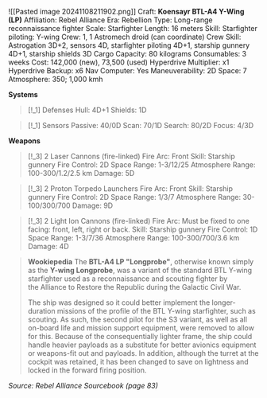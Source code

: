 ![[Pasted image 20241108211902.png]]
Craft: **Koensayr BTL-A4 Y-Wing (LP)**
Affiliation: Rebel Alliance
Era: Rebellion
Type: Long-range reconnaissance fighter
Scale: Starfighter
Length: 16 meters
Skill: Starfighter piloting: Y-wing
Crew: 1, 1 Astromech droid (can coordinate)
Crew Skill: Astrogation 3D+2, sensors 4D, starfighter piloting 4D+1, starship gunnery 4D+1, starship shields 3D
Cargo Capacity: 80 kilograms
Consumables: 3 weeks
Cost: 142,000 (new), 73,500 (used)
Hyperdrive Multiplier: x1
Hyperdrive Backup: x6
Nav Computer: Yes
Maneuverability: 2D
Space: 7
Atmosphere: 350; 1,000 kmh

**Systems**
> [!_1] Defenses
> Hull: 4D+1
> Shields: 1D

> [!_1] Sensors
> Passive: 40/0D
> Scan: 70/1D
> Search: 80/2D
> Focus: 4/3D

**Weapons**
> [!_3] 2 Laser Cannons (fire-linked)
> Fire Arc: Front
> Skill: Starship gunnery
> Fire Control: 2D
> Space Range: 1-3/12/25
> Atmosphere Range: 100-300/1.2/2.5 km
> Damage: 5D

> [!_3] 2 Proton Torpedo Launchers
> Fire Arc: Front
> Skill: Starship gunnery
> Fire Control: 2D
> Space Range: 1/3/7
> Atmosphere Range: 30-100/300/700
> Damage: 9D

> [!_3] 2 Light Ion Cannons (fire-linked)
> Fire Arc: Must be fixed to one facing: front, left, right or back.
> Skill: Starship gunnery
> Fire Control: 1D
> Space Range: 1-3/7/36
> Atmosphere Range: 100-300/700/3.6 km
> Damage: 4D


> **Wookiepedia**
> The **BTL-A4 LP "Longprobe"**, otherwise known simply as the **Y-wing Longprobe**, was a variant of the standard BTL Y-wing starfighter used as a reconnaissance and scouting fighter by the Alliance to Restore the Republic during the Galactic Civil War.
> 
> The ship was designed so it could better implement the longer-duration missions of the profile of the BTL Y-wing starfighter, such as scouting. As such, the second pilot for the S3 variant, as well as all on-board life and mission support equipment, were removed to allow for this. Because of the consequentially lighter frame, the ship could handle heavier payloads as a substitute for better avionics equipment or weapons-fit out and payloads. In addition, although the turret at the cockpit was retained, it has been changed to save on lightness and locked in the forward firing position.



*Source: Rebel Alliance Sourcebook (page 83)*